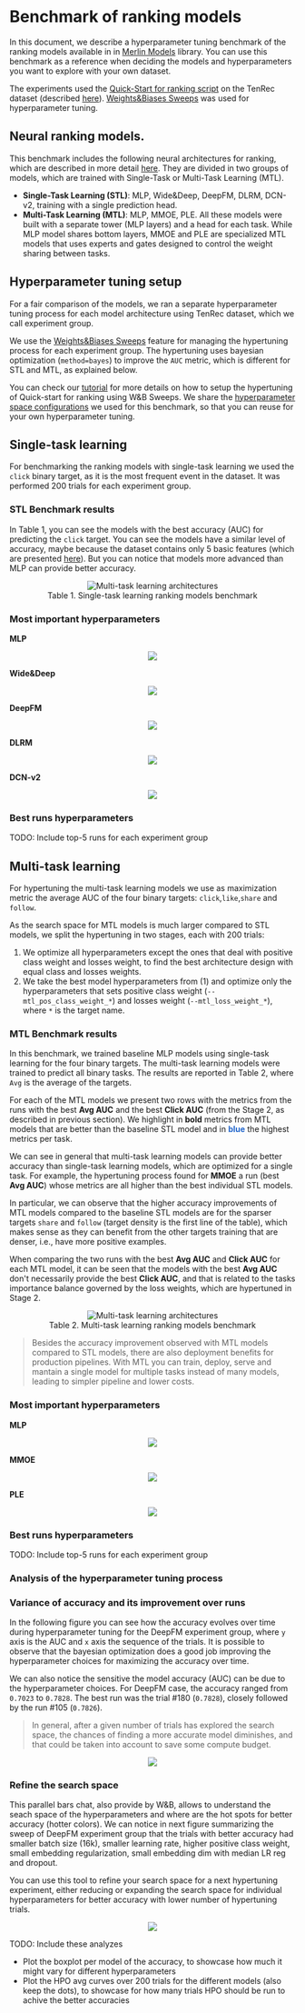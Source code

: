 # Benchmark of ranking models
In this document, we describe a hyperparameter tuning benchmark of the ranking models available in in [Merlin Models](https://github.com/NVIDIA-Merlin/models/) library. You can use this benchmark as a reference when deciding the models and hyperparameters you want to explore with your own dataset. 

The experiments used the [Quick-Start for ranking script](../README.md) on the TenRec dataset (described [here](./README.md)). [Weights&Biases Sweeps](https://docs.wandb.ai/guides/sweeps) was used for hyperparameter tuning. 


## Neural ranking models.
This benchmark includes the following neural architectures for ranking, which are described in more detail [here](../README.md). They are divided in two groups of models, which are trained with Single-Task or Multi-Task Learning (MTL).

- **Single-Task Learning (STL)**: MLP, Wide&Deep, DeepFM, DLRM, DCN-v2, training with a single prediction head.
- **Multi-Task Learning (MTL)**: MLP, MMOE, PLE. All these models were built with a separate tower (MLP layers) and a head for each task. While MLP model shares bottom layers, MMOE and PLE are specialized MTL models that uses experts and gates designed to control the weight sharing between tasks. 

## Hyperparameter tuning setup
For a fair comparison of the models, we ran a separate hyperparameter tuning process for each model architecture using TenRec dataset, which we call experiment group.  

We use the [Weights&Biases Sweeps](https://docs.wandb.ai/guides/sweeps) feature for managing the hypertuning process for each experiment group. The hypertuning uses bayesian optimization (`method=bayes`) to improve the `AUC` metric, which is different for STL and MTL, as explained below.

You can check our [tutorial](./tutorial_with_wb_sweeps.md) for more details on how to setup the hypertuning of Quick-start for ranking using W&B Sweeps. 
We share the [hyperparameter space configurations](../scripts/ranking/hypertuning/) we used for this benchmark, so that you can reuse for your own hyperparameter tuning.


## Single-task learning
For benchmarking the ranking models with single-task learning we used the `click` binary target, as it is the most frequent event in the dataset. It was performed 200 trials for each experiment group.


### STL Benchmark results
In Table 1, you can see the models with the best accuracy (AUC) for predicting the `click` target. You can see the models have a similar level of accuracy, maybe because the dataset contains only 5 basic features (which are presented [here](../ranking.md)). But you can notice that models more advanced than MLP can provide better accuracy.

<center>
<img src="../../../images/stl_benchmark.png" alt="Multi-task learning architectures" ><br>Table 1. Single-task learning ranking models benchmark
</center>

### Most important hyperparameters

**MLP**
<center>
<img src="../../../images/most_important_hparams/stl_mlp_click.png">
</center>

**Wide&Deep**
<center>
<img src="../../../images/most_important_hparams/stl_wideanddeep_click.png">
</center>

**DeepFM**
<center>
<img src="../../../images/most_important_hparams/stl_deepfm_click.png">
</center>

**DLRM**
<center>
<img src="../../../images/most_important_hparams/stl_dlrm_click.png">
</center>

**DCN-v2**
<center>
<img src="../../../images/most_important_hparams/stl_dcn_click.png">
</center>

### Best runs hyperparameters
TODO: Include top-5 runs for each experiment group

## Multi-task learning

For hypertuning the multi-task learning models we use as maximization metric the average AUC of the four binary targets: `click`,`like`,`share` and `follow`.

As the search space for MTL models is much larger compared to STL models, we split the hypertuning in two stages, each with 200 trials:

1. We optimize all hyperparameters except the ones that deal with positive class weight and losses weight, to find the best architecture design with equal class and losses weights.
2. We take the best model hyperparameters from (1) and optimize only the hyperparameters that sets positive class weight (`--mtl_pos_class_weight_*`) and losses weight (`--mtl_loss_weight_*`), where `*` is the target name.

### MTL Benchmark results
In this benchmark, we trained baseline MLP models using single-task learning for the four binary targets. The multi-task learning models were trained to predict all binary tasks. The results are reported in Table 2, where `Avg` is the average of the targets.

For each of the MTL models we present two rows with the metrics from the runs with the best **Avg AUC** and the best **Click AUC** (from the Stage 2, as described in previous section). We highlight in <b>bold</b> metrics from MTL models that are better than the baseline STL model and in <b style="color: #2266CC">blue</b> the highest metrics per task.

We can see in general that multi-task learning models can provide better accuracy than single-task learning models, which are optimized for a single task. For example, the hypertuning process found for **MMOE** a run (best **Avg AUC**) whose metrics are all higher than the best individual STL models.

In particular, we can observe that the higher accuracy improvements of MTL models compared to the baseline STL models are for the sparser targets `share` and `follow` (target density is the first line of the table), which makes sense as they can benefit from the other targets training that are denser, i.e., have more positive examples.

When comparing the two runs with the best **Avg AUC** and **Click AUC** for each MTL model, it can be seen that the models with the best **Avg AUC** don't necessarily provide the best **Click AUC**, and that is related to the tasks importance balance governed by the loss weights, which are hypertuned in Stage 2. 



<center>
<img src="../../../images/mtl_benchmark.png" alt="Multi-task learning architectures" >
<br>Table 2. Multi-task learning ranking models benchmark
</center>

> Besides the accuracy improvement observed with MTL models compared to STL models, there are also deployment benefits for production pipelines. With MTL you can train, deploy, serve and mantain a single model for multiple tasks instead of many models, leading to simpler pipeline and lower costs.


### Most important hyperparameters

**MLP**
<center>
<img src="../../../images/most_important_hparams/mtl_mlp.png">
</center>

**MMOE**
<center>
<img src="../../../images/most_important_hparams/mtl_mmoe.png">
</center>

**PLE**
<center>
<img src="../../../images/most_important_hparams/mtl_ple.png">
</center>


### Best runs hyperparameters
TODO: Include top-5 runs for each experiment group


### Analysis of the hyperparameter tuning process

### Variance of accuracy and its improvement over runs
In the following figure you can see how the accuracy evolves over time during hyperparameter tuning for the DeepFM experiment group, where `y` axis is the AUC and `x` axis the sequence of the trials. It is possible to observe that the bayesian optimization does a good job improving the hyperparameter choices for maximizing the accuracy over time. 

We can also notice the sensitive the model accuracy (AUC) can be due to the hyperparameter choices. For DeepFM case, the accuracy ranged from `0.7023` to `0.7828`. The best run was the trial #180 (`0.7828`), closely followed by the run #105 (`0.7826`). 

>In general, after a given number of trials has explored the search space, the chances of finding a more accurate model diminishes, and that could be taken into account to save some compute budget.

<center>
<img src="../../../images/hpo_evolution_deepfm.png">
</center>

### Refine the search space

This parallel bars chat, also provide by W&B, allows to understand the seach space of the hyperparameters and where are the hot spots for better accuracy (hotter colors). We can notice in next figure summarizing the sweep of DeepFM experiment group that the trials with better accuracy had smaller batch size (16k), smaller learning rate, higher positive class weight, small embedding regularization, small embedding dim with median LR reg and dropout.

You can use this tool to refine your search space for a next hypertuning experiment, either reducing or expanding the search space for individual hyperparameters for better accuracy with lower number of hypertuning trials.

<center>
<img src="../../../images/hpo_parallel_bars_deepfm.png">
</center>

TODO: Include these analyzes
- Plot the boxplot per model of the accuracy, to showcase how much it might vary for different hyperparameters
- Plot the HPO avg curves over 200 trials for the different models (also keep the dots), to showcase for how many trials HPO should be run to achive the better accuracies